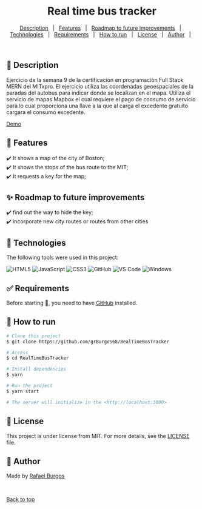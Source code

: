<h1 align="center">Real time bus tracker</h1>



<p align="center">
  <a href="#dart-description">Description</a> &#xa0; | &#xa0; 
  <a href="#dart-features">Features</a> &#xa0; | &#xa0; 
  <a href="#sparkles-roadmap-to-future-improvements">Roadmap to future improvements</a> &#xa0; | &#xa0;
  <a href="#rocket-technologies">Technologies</a> &#xa0; | &#xa0;
  <a href="#white_check_mark-requirements">Requirements</a> &#xa0; | &#xa0;
  <a href="#checkered_flag-how-to-run">How to run</a> &#xa0; | &#xa0;
  <a href="#memo-license">License</a> &#xa0; | &#xa0;
  <a href="#memo-author">Author</a> &#xa0; | &#xa0;
</p>

<br>

## :dart: Description ##

Ejercicio de la semana 9 de la certificación en programaciòn Full Stack MERN del MITxpro. El ejercicio utiliza las coordenadas geoespaciales de la paradas del autobus para indicar donde se localizan en el mapa. Utiliza el servicio de mapas Mapbox el cual requiere el pago de consumo de servicio para lo cual proporciona una llave a la que al carga el excedente gratuito cargara el consumo excedente.


[Demo](https://user-images.githubusercontent.com/98678236/186951599-cb36de71-4707-4b80-8099-b402cfe3a2f6.mp4)


## :dart: Features ##

:heavy_check_mark: It shows a map of the city of Boston;\
:heavy_check_mark: It shows the stops of the bus route to the MIT;\
:heavy_check_mark: It requests a key for the map;



## :sparkles: Roadmap to future improvements ##

		  
:heavy_check_mark: find out the way to hide the key;\
:heavy_check_mark: incorporate new city routes or routes from other cities


## :rocket: Technologies ##

The following tools were used in this project:

![HTML5](https://img.shields.io/badge/-HTML5-000000?style=flat&logo=html5)
![JavaScript](https://img.shields.io/badge/-JavaScript-000000?style=flat&logo=javascript)
![CSS3](https://img.shields.io/badge/-CSS3-%231572B6?style=flat-square&logo=css3)
![GitHub](https://img.shields.io/badge/-GitHub-181717?style=flat-square&logo=github)
![VS Code](http://img.shields.io/badge/-VS%20Code-007ACC?style=flat-square&logo=visual-studio-code&logoColor=ffffff)
![Windows](http://img.shields.io/badge/-Windows-0078D6?style=flat-square&logo=windows&logoColor=ffffff)

## :white_check_mark: Requirements ##

Before starting :checkered_flag:, you need to have [GitHub](https://img.shields.io/badge/-GitHub-181717?style=flat-square&logo=github) installed.

## :checkered_flag: How to run ##

```bash
# Clone this project
$ git clone https://github.com/grBurgos68/RealTimeBusTracker

# Access
$ cd RealTimeBusTracker

# Install dependencies
$ yarn

# Run the project
$ yarn start

# The server will initialize in the <http://localhost:3000>
```

## :memo: License ##

This project is under license from MIT. For more details, see the [LICENSE](LICENSE.md) file.


## :memo: Author ##

Made  by <a href="https://github.com/grBurgos68/" target="_blank">Rafael Burgos</a>

&#xa0;

<a href="#top">Back to top</a>
